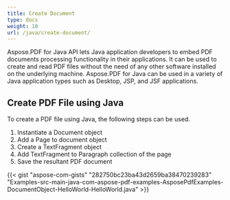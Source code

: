 ```yaml
---
title: Create Document
type: docs
weight: 10
url: /java/create-document/
---
```


Aspose.PDF for Java API lets Java application developers to embed PDF documents processing functionality in their applications. It can be used to create and read PDF files without the need of any other software installed on the underlying machine. Aspose.PDF for Java can be used in a variety of Java application types such as Desktop, JSP, and JSF applications.
## **Create PDF File using Java**
To create a PDF file using Java, the following steps can be used.

1. Instantiate a Document object
1. Add a Page to document object
1. Create a TextFragment object
1. Add TextFragment to Paragraph collection of the page
1. Save the resultant PDF document

{{< gist "aspose-com-gists" "282750bc23ba43d2659ba38470239283" "Examples-src-main-java-com-aspose-pdf-examples-AsposePdfExamples-DocumentObject-HelloWorld-HelloWorld.java" >}}



